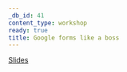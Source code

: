 ```yaml
---
_db_id: 41
content_type: workshop
ready: true
title: Google forms like a boss
---
```


[Slides](https://drive.google.com/file/d/1CzfFBSa0PbDwPSFaHfBq0Ouz2MjmG8WN/view?usp=sharing)